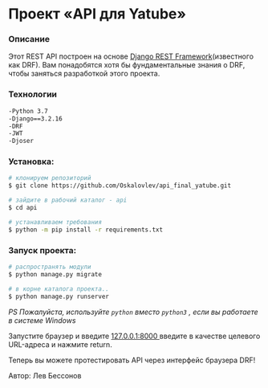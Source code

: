 # Проект «API для Yatube»

### Описание
Этот REST API построен на основе [Django REST Framework](https://www.django-rest-framework.org/)(известного как DRF). 
Вам понадобятся хотя бы фундаментальные знания о DRF, чтобы заняться разработкой этого проекта.

### Технологии
```sh
-Python 3.7
-Django==3.2.16
-DRF
-JWT
-Djoser
```

### Установка:

```sh
# клонируем репозиторий
$ git clone https://github.com/Oskalovlev/api_final_yatube.git

# зайдите в рабочий каталог - api
$ cd api

# устанавливаем требования
$ python -m pip install -r requirements.txt
```

### Запуск проекта:

```sh
# распространять модули
$ python manage.py migrate

# в корне каталога проекта..
$ python manage.py runserver
```

*PS Пожалуйста, используйте `python` вместо `python3` , если вы работаете в системе Windows*

Запустите браузер и введите [ 127.0.0.1:8000 ](http://127.0.0.1:8000/) введите в качестве
целевого URL-адреса и нажмите return.

Теперь вы можете протестировать API через интерфейс браузера DRF!

Автор: Лев Бессонов
